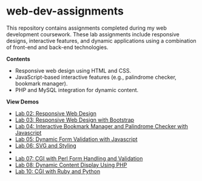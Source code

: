 # web-dev-assignments
This repository contains assignments completed during my web development coursework. These lab assignments include responsive designs, interactive features, and dynamic applications using a combination of front-end and back-end technologies.

**Contents**
- Responsive web design using HTML and CSS.
- JavaScript-based interactive features (e.g., palindrome checker, bookmark manager).
- PHP and MySQL integration for dynamic content.


**View Demos**
- [Lab 02: Responsive Web Design](https://cs.torontomu.ca/~h9ngo/lab02/lab02.html)
- [Lab 03: Responsive Web Design with Bootstrap](https://cs.torontomu.ca/~h9ngo/lab03/lab03b.html)
- [Lab 04: Interactive Bookmark Manager and Palindrome Checker with Javascript](https://cs.torontomu.ca/~h9ngo/lab04/lab04.html)
- [Lab 05: Dynamic Form Validation with Javascript](https://cs.torontomu.ca/~h9ngo/lab05/lab05.html)
- [Lab 06: SVG and Styling](https://cs.torontomu.ca/~h9ngo/lab06/lab06.html)
- 
- [Lab 07: CGI with Perl Form Handling and Validation](https://cs.torontomu.ca/~h9ngo/lab07/lab07b.html)
- [Lab 08: Dynamic Content Display Using PHP](https://cs.torontomu.ca/~h9ngo/lab08/lab08.php)
- [Lab 10: CGI with Ruby and Python](https://cs.torontomu.ca/~h9ngo/lab10/lab10b.html)

